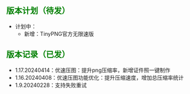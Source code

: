 
## <font color=green>版本计划（待发）</font>

- 计划中：
  - 新增：TinyPNG官方无限速版


## <font color=green>版本记录（已发）</font>

- 1.17.20240414：优速压图：提升png压缩率，新增证件照一键制作
- 1.16.20240408：优速压图功能优化：提升压缩速度，增加总压缩率统计
- 1.9.20240228：支持失败重试

